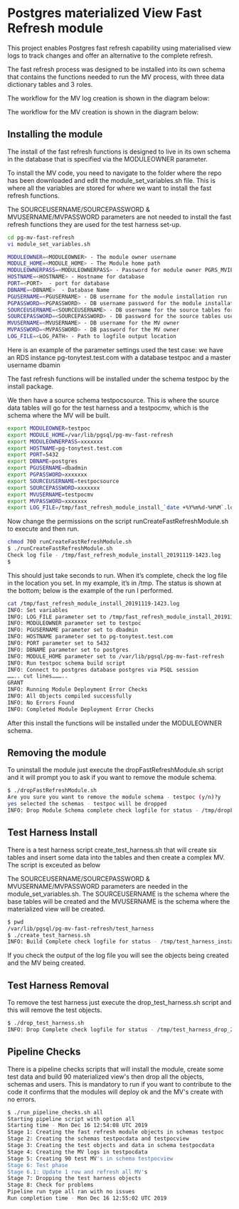 # Postgres materialized View Fast Refresh module

This project enables Postgres fast refresh capability using materialised view logs to track changes and offer an alternative to the complete refresh.

The fast refresh process was designed to be installed into its own schema that contains the functions needed to run the MV process, with three data dictionary tables and 3 roles.  

The workflow for the MV log creation is shown in the diagram below:


The workflow for the MV creation is shown in the diagram below:


## Installing the module

The install of the fast refresh functions is designed to live in its own schema in the database that is specified via the MODULEOWNER parameter.  

To install the MV code, you need to navigate to the folder where the repo has been downloaded and edit the module_set_variables.sh file. This is where all the variables are stored for where we want to install the fast refresh functions.  

The SOURCEUSERNAME/SOURCEPASSWORD & MVUSERNAME/MVPASSWORD parameters are not needed to install the fast refresh functions they are used for the test harness set-up.


``` bash
cd pg-mv-fast-refresh
vi module_set_variables.sh

MODULEOWNER=<MODULEOWNER> - The module owner username
MODULE_HOME=<MODULE_HOME> - The Module home path 
MODULEOWNERPASS=<MODULEOWNERPASS> - Password for module owner PGRS_MVIEW
HOSTNAME=<HOSTNAME> - Hostname for database
PORT=<PORT>	 - port for database
DBNAME=<DBNAME>	 - Database Name
PGUSERNAME=<PGUSERNAME> - DB username for the module installation run
PGPASSWORD=<PGPASSWORD> - DB username password for the module installation run
SOURCEUSERNAME=<SOURCEUSERNAME> - DB username for the source tables for the MV
SOURCEPASSWORD=<SOURCEPASSWORD> - DB password for the source tables user
MVUSERNAME=<MVUSERNAME> - DB username for the MV owner
MVPASSWORD=<MVPASSWORD> - DB password for the MV owner
LOG_FILE=<LOG_PATH> - Path to logfile output location

```

Here is an example of the parameter settings used the test case: we have an RDS instance pg-tonytest.test.com with a database testpoc and a master username dbamin 

The fast refresh functions will be installed under the schema testpoc by the install package. 

We then have a source schema testpocsource. This is where the source data tables will go for the test harness and a testpocmv, which is the schema where the MV will be built.


``` bash
export MODULEOWNER=testpoc
export MODULE_HOME=/var/lib/pgsql/pg-mv-fast-refresh
export MODULEOWNERPASS=xxxxxxx
export HOSTNAME=pg-tonytest.test.com
export PORT=5432
export DBNAME=postgres
export PGUSERNAME=dbadmin
export PGPASSWORD=xxxxxxx
export SOURCEUSERNAME=testpocsource
export SOURCEPASSWORD=xxxxxxx
export MVUSERNAME=testpocmv
export MVPASSWORD=xxxxxxx
export LOG_FILE=/tmp/fast_refresh_module_install_`date +%Y%m%d-%H%M`.log

```

Now change the permissions on the script runCreateFastRefreshModule.sh to execute and then run. 

``` bash
chmod 700 runCreateFastRefreshModule.sh
$ ./runCreateFastRefreshModule.sh
Check log file - /tmp/fast_refresh_module_install_20191119-1423.log
$

```

This should just take seconds to run. When it’s complete, check the log file in the location you set. In my example, it’s in /tmp. The status is shown at the bottom; below is the example of the run I performed.

``` bash
cat /tmp/fast_refresh_module_install_20191119-1423.log
INFO: Set variables
INFO: LOG_FILE parameter set to /tmp/fast_refresh_module_install_20191119-1423.log
INFO: MODULEOWNER parameter set to testpoc
INFO: PGUSERNAME parameter set to dbadmin
INFO: HOSTNAME parameter set to pg-tonytest.test.com
INFO: PORT parameter set to 5432
INFO: DBNAME parameter set to postgres
INFO: MODULE_HOME parameter set to /var/lib/pgsql/pg-mv-fast-refresh
INFO: Run testpoc schema build script
INFO: Connect to postgres database postgres via PSQL session
…….. cut lines………..
GRANT
INFO: Running Module Deployment Error Checks
INFO: All Objects compiled successfully
INFO: No Errors Found
INFO: Completed Module Deployment Error Checks


```

After this install the functions will be installed under the MODULEOWNER schema.

## Removing the module

To uninstall the module just execute the dropFastRefreshModule.sh script and it will prompt you to ask if you want to remove the module schema.
 
``` bash
$ ./dropFastRefreshModule.sh
Are you sure you want to remove the module schema - testpoc (y/n)?y
yes selected the schemas - testpoc will be dropped
INFO: Drop Module Schema complete check logfile for status - /tmp/dropFastRefreshModule_20191119-1430.log

``` 

## Test Harness Install 

There is a test harness script create_test_harness.sh that will create six tables and insert some data into the tables and then create a complex MV.  The script is exceuted as below

The SOURCEUSERNAME/SOURCEPASSWORD & MVUSERNAME/MVPASSWORD parameters are needed in the module_set_variables.sh.  The SOURCEUSERNAME is the schema where the base tables will be created and the MVUSERNAME is the schema where the materialized view will be created.

``` bash
$ pwd
/var/lib/pgsql/pg-mv-fast-refresh/test_harness
$ ./create_test_harness.sh
INFO: Build Complete check logfile for status - /tmp/test_harness_install_20191119-1425.log
```

If you check the output of the log file you will see the objects being created and the MV being created.

## Test Harness Removal

To remove the test harness just execute the drop_test_harness.sh script and this will remove the test objects.

``` bash
$ ./drop_test_harness.sh
INFO: Drop Complete check logfile for status - /tmp/test_harness_drop_20191119-1428.log 

```

## Pipeline Checks

There is a pipeline checks scripts that will install the module, create some test data and build 90 materialized view's then drop all the objects, schemas and users.   This is mandatory to run if you want to contribute to the code it confirms that the modules will deploy ok and the MV's create with no errors.

``` bash
$ ./run_pipeline_checks.sh all
Starting pipeline script with option all
Starting time - Mon Dec 16 12:54:08 UTC 2019
Stage 1: Creating the fast refresh module objects in schemas testpoc
Stage 2: Creating the schemas testpocdata and testpocview
Stage 3: Creating the test objects and data in schema testpocdata
Stage 4: Creating the MV logs in testpocdata
Stage 5: Creating 90 test MV's in schema testpocview
Stage 6: Test phase
Stage 6.1: Update 1 row and refresh all MV's
Stage 7: Dropping the test harness objects
Stage 8: Check for problems
Pipeline run type all ran with no issues
Run completion time - Mon Dec 16 12:55:02 UTC 2019

```